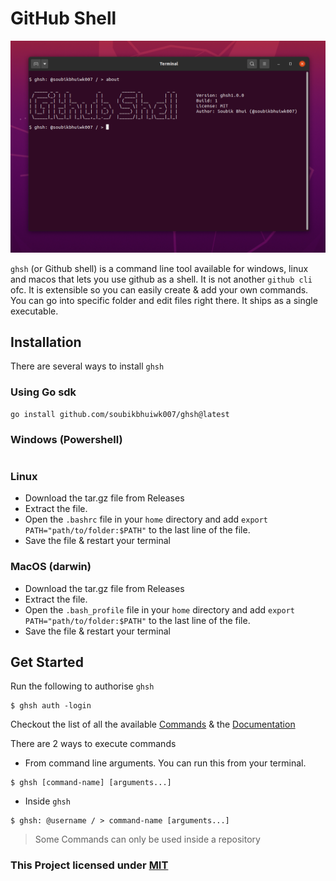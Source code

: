 # GitHub Shell

<img alt="about" src="docs/images/about.png">

`ghsh` (or Github shell) is a command line tool available for windows, linux and macos that lets you use github as a shell. It is not another `github cli` ofc. It is extensible so you can easily create & add your own commands. You can go into specific folder and edit files right there. It ships as a single executable.

## Installation

There are several ways to install `ghsh`

### Using Go sdk

```shell
go install github.com/soubikbhuiwk007/ghsh@latest
```

### Windows (Powershell)

```

```

### Linux 

* Download the tar.gz file from Releases
* Extract the file.
* Open the `.bashrc` file in your `home` directory and add `export PATH="path/to/folder:$PATH"` to the last line of the file.
* Save the file & restart your terminal

### MacOS (darwin)

* Download the tar.gz file from Releases
* Extract the file.
* Open the `.bash_profile` file in your `home` directory and add `export PATH="path/to/folder:$PATH"` to the last line of the file.
* Save the file & restart your terminal

## Get Started
Run the following to authorise `ghsh`
```shell
$ ghsh auth -login
```

Checkout the list of all the available [Commands](docs/COMMANDS.md) & the [Documentation](docs/README.md)

There are 2 ways to execute commands

* From command line arguments. You can run this from your terminal.

```shell
$ ghsh [command-name] [arguments...]
```

* Inside `ghsh`

```
$ ghsh: @username / > command-name [arguments...]
```

> Some Commands can only be used inside a repository

### **This Project licensed under [MIT](./LICENSE)**
